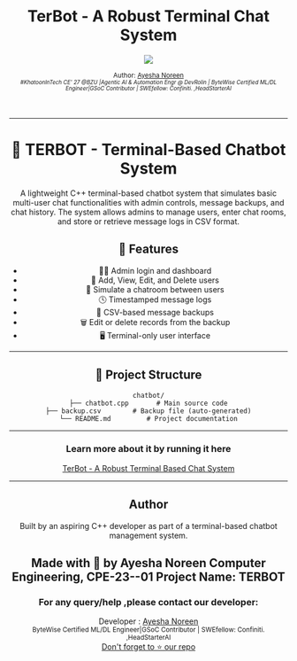 <div align="center">
  <h1>TerBot - A Robust Terminal Chat System</h1>
  <a class="header-badge" target="_blank" href="https://www.linkedin.com/in/khatoonintech/">
  <img src="https://img.shields.io/badge/style--5eba00.svg?label=LinkedIn&logo=linkedin&style=social">
  </a>
  

<sub>Author:
<a href="https://www.linkedin.com/in/Khatoonintech/" target="_blank">Ayesha Noreen</a><br>
<small> <i>#KhatoonInTech CE' 27 @BZU |Agentic AI & Automation Engr @ DevRolin | ByteWise Certified ML/DL Engineer|GSoC Contributor | SWEfellow: Confiniti. ,HeadStarterAI</i> </small>
</sub>
<br>
<br>
<br>

---
# 💬 TERBOT - Terminal-Based Chatbot System

A lightweight C++ terminal-based chatbot system that simulates basic multi-user chat functionalities with admin controls, message backups, and chat history. The system allows admins to manage users, enter chat rooms, and store or retrieve message logs in CSV format.

## 🧰 Features

* 👨‍💼 Admin login and dashboard
* 👥 Add, View, Edit, and Delete users
* 💬 Simulate a chatroom between users
* 🕓 Timestamped message logs
* 📄 CSV-based message backups
* 🗑️ Edit or delete records from the backup
* 🖥️ Terminal-only user interface

---

## 📁 Project Structure

```
chatbot/
├── chatbot.cpp       # Main source code
├── backup.csv        # Backup file (auto-generated)
└── README.md         # Project documentation
```

---

### Learn more about it by running it here 
[TerBot - A Robust Terminal Based Chat System](https://github.com/khatoonintech/TerBot)

---

## Author

Built by an aspiring C++ developer as part of a terminal-based chatbot management system.

Made with 💙 by **Ayesha Noreen**
Computer Engineering, CPE-23--01
Project Name: **TERBOT**
---

<div align="center">
<h3>For any query/help ,please contact our developer:</h3>  
Developer : <a href="https://www.linkedin.com/in/Khatoonintech/" target="_blank">Ayesha Noreen</a><br>
   <small> ByteWise Certified ML/DL Engineer|GSoC Contributor | SWEfellow: Confiniti. ,HeadStarterAI </small>
<br> <a href="https://www.github.com/Khatoonintech/" target="_blank"> Don't forget to ⭐ our repo </a><br>


</div>
